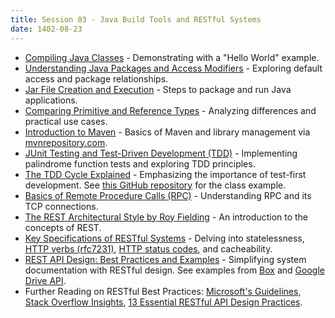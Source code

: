 ```yaml
---
title: Session 03 - Java Build Tools and RESTful Systems  
date: 1402-08-23
---
```


* [Compiling Java Classes](https://www.javatpoint.com/how-to-compile-and-run-java-program) - Demonstrating with a "Hello World" example.
* [Understanding Java Packages and Access Modifiers](https://docs.oracle.com/javase/tutorial/java/javaOO/accesscontrol.html) - Exploring default access and package relationships.
* [Jar File Creation and Execution](https://www.baeldung.com/java-create-jar) - Steps to package and run Java applications.
* [Comparing Primitive and Reference Types](https://www.baeldung.com/java-primitives-vs-objects) - Analyzing differences and practical use cases.
* [Introduction to Maven](https://maven.apache.org/what-is-maven.html) - Basics of Maven and library management via [mvnrepository.com](https://mvnrepository.com/).
* [JUnit Testing and Test-Driven Development (TDD)](https://www.vogella.com/tutorials/JUnit/article.html) - Implementing palindrome function tests and exploring TDD principles.
* [The TDD Cycle Explained](https://developer.ibm.com/articles/5-steps-of-test-driven-development/) - Emphasizing the importance of test-first development. See [this GitHub repository](https://github.com/FUM-ComputerWorkshop/TDD) for the class example.  
* [Basics of Remote Procedure Calls (RPC)](https://www.geeksforgeeks.org/remote-procedure-call-rpc-in-operating-system/) - Understanding RPC and its TCP connections.
* [The REST Architectural Style by Roy Fielding](https://ics.uci.edu/~fielding/pubs/dissertation/rest_arch_style.htm) - An introduction to the concepts of REST.
* [Key Specifications of RESTful Systems](https://www.restapitutorial.com/lessons/whatisrest.html) - Delving into statelessness, [HTTP verbs (rfc7231)](https://datatracker.ietf.org/doc/html/rfc7231#section-4), [HTTP status codes](https://developer.mozilla.org/en-US/docs/Web/HTTP/Status), and cacheability.
* [REST API Design: Best Practices and Examples](https://www.freecodecamp.org/news/rest-api-best-practices-rest-endpoint-design-examples/) - Simplifying system documentation with RESTful design. See examples from [Box](https://developer.box.com/reference/) and [Google Drive API](https://developers.google.com/drive/api/reference/rest/v3).
* Further Reading on RESTful Best Practices: [Microsoft's Guidelines](https://docs.microsoft.com/en-us/azure/architecture/best-practices/api-design), [Stack Overflow Insights](https://stackoverflow.blog/2020/03/02/best-practices-for-rest-api-design), [13 Essential RESTful API Design Practices](https://florimond.dev/en/posts/2018/08/restful-api-design-13-best-practices-to-make-your-users-happy/).
